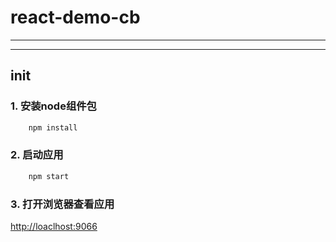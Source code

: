 # react-demo-cb

*      **                   **

****

## init

### 1.  安装node组件包

```javascript
    npm install 
```
### 2.  启动应用

```javascript
    npm start
```
### 3.  打开浏览器查看应用
[http://loaclhost:9066](http://loaclhost:9066)
    